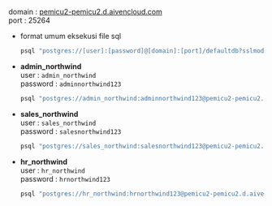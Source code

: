 domain : [pemicu2-pemicu2.d.aivencloud.com](pemicu2-pemicu2.d.aivencloud.com)  
port : 25264

- format umum eksekusi file sql  
    ```sh
    psql "postgres://[user]:[password]@[domain]:[port]/defaultdb?sslmode=require" -f [nama_file.sql]
    ```

- **admin_northwind**  
    user : `admin_northwind`  
    password : `adminnorthwind123`  
    ```sh
    psql "postgres://admin_northwind:adminnorthwind123@pemicu2-pemicu2.d.aivencloud.com:25264/defaultdb?sslmode=require" -f 
    ```

- **sales_northwind**  
    user : `sales_northwind`  
    password : `salesnorthwind123`  
    ```sh
    psql "postgres://sales_northwind:salesnorthwind123@pemicu2-pemicu2.d.aivencloud.com:25264/defaultdb?sslmode=require" -f 
    ```

- **hr_northwind**  
    user : `hr_northwind`  
    password : `hrnorthwind123`  
    ```sh
    psql "postgres://hr_northwind:hrnorthwind123@pemicu2-pemicu2.d.aivencloud.com:25264/defaultdb?sslmode=require" -f 
    ```